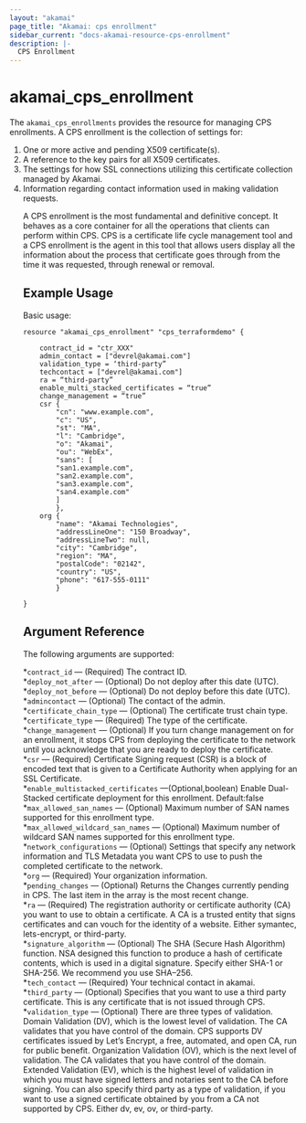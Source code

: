 ```yaml
---
layout: "akamai"
page_title: "Akamai: cps enrollment"
sidebar_current: "docs-akamai-resource-cps-enrollment"
description: |-
  CPS Enrollment
---
```


# akamai_cps_enrollment


The `akamai_cps_enrollments` provides the resource for managing CPS enrollments. A CPS enrollment is the collection of settings for:

<ol>
<li>One or more active and pending X509 certificate(s).</li>
<li>A reference to the key pairs for all X509 certificates.</li>
<li>The settings for how SSL connections utilizing this certificate collection managed by Akamai.</li>
<li>Information regarding contact information used in making validation requests.</li>

A CPS enrollment is the most fundamental and definitive concept. It behaves as a core container for all the operations that clients can perform within CPS. CPS is a certificate life cycle management tool and a CPS enrollment is the agent in this tool that allows users display all the information about the process that certificate goes through from the time it was requested, through renewal or removal.


## Example Usage

Basic usage:

```hcl
resource "akamai_cps_enrollment" "cps_terraformdemo" {

    contract_id = "ctr_XXX"
    admin_contact = ["devrel@akamai.com"]
    validation_type = ‘third-party”
    techcontact = ["devrel@akamai.com"]
    ra = “third-party”
    enable_multi_stacked_certificates = “true”
    change_management = “true”
    csr {
        "cn": "www.example.com",
        "c": "US",
        "st": "MA",
        "l": "Cambridge",
        "o": "Akamai",
        "ou": "WebEx",
        "sans": [
        "san1.example.com",
        "san2.example.com",
        "san3.example.com",
        "san4.example.com"
        ] 
        },
    org {
        "name": "Akamai Technologies",
        "addressLineOne": "150 Broadway",
        "addressLineTwo": null,
        "city": "Cambridge",
        "region": "MA",
        "postalCode": "02142",
        "country": "US",
        "phone": "617-555-0111"
        }

}

```

## Argument Reference

The following arguments are supported:

*`contract_id` — (Required) The contract ID.  
*`deploy_not_after` — (Optional) Do not deploy after this date (UTC).  
*`deploy_not_before` — (Optional) Do not deploy before this date (UTC).  
*`admincontact` — (Optional) The contact of the admin.  
*`certificate_chain_type` — (Optional) The certificate trust chain type.  
*`certificate_type` — (Required) The type of the certificate.  
*`change_management` — (Optional) If you turn change management on for an enrollment, it stops CPS from deploying the certificate to the network until you acknowledge that you are ready to deploy the certificate.  
*`csr` — (Required) Certificate Signing request (CSR) is a block of encoded text that is given to a Certificate Authority when applying for an SSL Certificate.  
*`enable_multistacked_certificates` —(Optional,boolean) Enable Dual-Stacked certificate deployment for this enrollment.  Default:false  
*`max_allowed_san_names` — (Optional) Maximum number of SAN names supported for this enrollment type.  
*`max_allowed_wildcard_san_names` — (Optional) Maximum number of wildcard SAN names supported for this enrollment type.  
*`network_configurations` — (Optional) Settings that specify any network information and TLS Metadata you want CPS to use to push the completed certificate to the network.  
*`org` — (Required) Your organization information.  
*`pending_changes` — (Optional) Returns the Changes currently pending in CPS. The last item in the array is the most recent change.  
*`ra` — (Required) The registration authority or certificate authority (CA) you want to use to obtain a certificate. A CA is a trusted entity that signs certificates and can vouch for the identity of a website. Either symantec, lets-encrypt, or third-party.  
*`signature_algorithm` — (Optional) The SHA (Secure Hash Algorithm) function. NSA designed this function to produce a hash of certificate contents, which is used in a digital signature. Specify either SHA-1 or SHA-256. We recommend you use SHA–256.  
*`tech_contact` — (Required) Your technical contact in akamai.  
*`third_party` — (Optional) Specifies that you want to use a third party certificate. This is any certificate that is not issued through CPS.  
*`validation_type` — (Optional) There are three types of validation. Domain Validation (DV), which is the lowest level of validation. The CA validates that you have control of the domain. CPS supports DV certificates issued by Let’s Encrypt, a free, automated, and open CA, run for public benefit. Organization Validation (OV), which is the next level of validation. The CA validates that you have control of the domain. Extended Validation (EV), which is the highest level of validation in which you must have signed letters and notaries sent to the CA before signing. You can also specify third party as a type of validation, if you want to use a signed certificate obtained by you from a CA not supported by CPS. Either dv, ev, ov, or third-party.  
